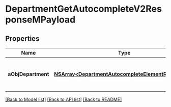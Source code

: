 # DepartmentGetAutocompleteV2ResponseMPayload

## Properties
Name | Type | Description | Notes
------------ | ------------- | ------------- | -------------
**aObjDepartment** | [**NSArray&lt;DepartmentAutocompleteElementResponse&gt;***](DepartmentAutocompleteElementResponse.md) | An array of Department autocomplete element response. | 

[[Back to Model list]](../README.md#documentation-for-models) [[Back to API list]](../README.md#documentation-for-api-endpoints) [[Back to README]](../README.md)


